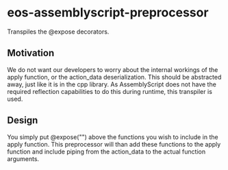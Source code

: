 # eos-assemblyscript-preprocessor
Transpiles the @expose decorators.

## Motivation
We do not want our developers to worry about the internal workings of the apply function, or the action_data deserialization. This should be abstracted away, just like it is in the cpp library. As AssemblyScript does not have the required reflection capabilities to do this during runtime, this transpiler is used.

## Design
You simply put @expose("<action>") above the functions you wish to include in the apply function. This preprocessor will than add these functions to the apply function and include piping from the action_data to the actual function arguments.
